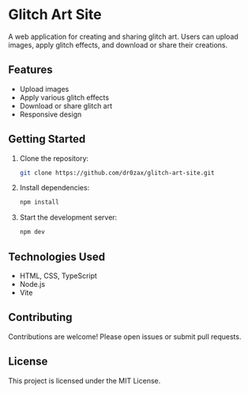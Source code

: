 # Glitch Art Site

A web application for creating and sharing glitch art. Users can upload images, apply glitch effects, and download or share their creations.

## Features

- Upload images
- Apply various glitch effects
- Download or share glitch art
- Responsive design

## Getting Started

1. Clone the repository:
    ```bash
    git clone https://github.com/dr0zax/glitch-art-site.git
    ```
2. Install dependencies:
    ```bash
    npm install
    ```
3. Start the development server:
    ```bash
    npm dev
    ```

## Technologies Used

- HTML, CSS, TypeScript
- Node.js
- Vite

## Contributing

Contributions are welcome! Please open issues or submit pull requests.

## License

This project is licensed under the MIT License.